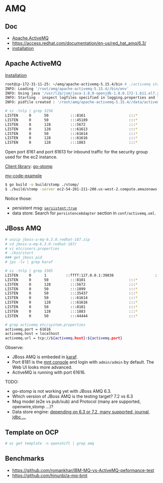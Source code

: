 # AMQ

## Doc

* [Apache.ActiveMQ](http://activemq.apache.org/)
* https://access.redhat.com/documentation/en-us/red_hat_amq/6.3/
* [installation](https://access.redhat.com/documentation/en-us/red_hat_jboss_a-mq/6.3/html/installation_guide/installingzip)

## Apache ActiveMQ

[Installation](http://activemq.apache.org/getting-started.html)

```sh
root@ip-172-31-11-25: ~/amq/apache-activemq-5.15.4/bin # ./activemq start
INFO: Loading '/root/amq/apache-activemq-5.15.4//bin/env'
INFO: Using java '/usr/lib/jvm/java-1.8.0-openjdk-1.8.0.172-1.b11.el7.x86_64/bin/java'
INFO: Starting - inspect logfiles specified in logging.properties and log4j.properties to get details
INFO: pidfile created : '/root/amq/apache-activemq-5.15.4//data/activemq.pid' (pid '3258')

# ss -tnlp | grep 3258
LISTEN     0      50          :::8161                    :::*                   users:(("java",pid=3258,fd=142))
LISTEN     0      50          :::45189                   :::*                   users:(("java",pid=3258,fd=13))
LISTEN     0      128         :::5672                    :::*                   users:(("java",pid=3258,fd=130))
LISTEN     0      128         :::61613                   :::*                   users:(("java",pid=3258,fd=131))
LISTEN     0      50          :::61614                   :::*                   users:(("java",pid=3258,fd=133))
LISTEN     0      128         :::61616                   :::*                   users:(("java",pid=3258,fd=129))
LISTEN     0      128         :::1883                    :::*                   users:(("java",pid=3258,fd=132))

```

Open port 8161 and port 61613 for inbound traffic for the security group used for the ec2 instance.

[Client library](http://activemq.apache.org/cross-language-clients.html): [go-stomp](https://github.com/go-stomp/stomp)

[my-code-example](https://github.com/hongkailiu/test-go/blob/master/stomp/main.go)

```sh
$ go build -o build/stomp ./stomp/
$ ./build/stomp -server ec2-54-201-211-200.us-west-2.compute.amazonaws.com:61613
```

Notice those:

* persistent msg: [`persistent:true`](https://activemq.apache.org/stomp.html)
* data store: Search for `persistenceAdapter` section in `conf/activemq.xml`.

## JBoss AMQ

```sh
# unzip jboss-a-mq-6.3.0.redhat-187.zip 
# cd jboss-a-mq-6.3.0.redhat-187/
# vi etc/users.properties 
# ./bin/start
### get jboss pid
# jps -lv | grep karaf

# ss -tnlp | grep 3385
LISTEN     0      1         ::ffff:127.0.0.1:39838                   :::*                   users:(("java",pid=3385,fd=233))
LISTEN     0      50          :::8101                    :::*                   users:(("java",pid=3385,fd=253))
LISTEN     0      128         :::5672                    :::*                   users:(("java",pid=3385,fd=311))
LISTEN     0      50          :::1099                    :::*                   users:(("java",pid=3385,fd=244))
LISTEN     0      50          :::35437                   :::*                   users:(("java",pid=3385,fd=26))
LISTEN     0      50          :::61614                   :::*                   users:(("java",pid=3385,fd=315))
LISTEN     0      128         :::61616                   :::*                   users:(("java",pid=3385,fd=309))
LISTEN     0      50          :::8181                    :::*                   users:(("java",pid=3385,fd=254))
LISTEN     0      128         :::1883                    :::*                   users:(("java",pid=3385,fd=314))
LISTEN     0      50          :::44444                   :::*                   users:(("java",pid=3385,fd=245))

# grep activemq etc/system.properties 
activemq.port = 61616
activemq.host = localhost
activemq.url = tcp://${activemq.host}:${activemq.port}

```

Observe:

* JBoss AMQ is embeded in [karaf](https://karaf.apache.org/).
* Port 8181 is the [mnt console](https://access.redhat.com/documentation/en-us/red_hat_jboss_a-mq/6.3/html/management_console_user_guide/fmcug_introduction_accessing) and login with `admin/admin` by default. The Web UI looks more advanced.
* ActiveMQ is running with port 61616.

TODO:

* go-stomp is not working yet with JBoss AMQ 6.3.
* Which version of JBoss AMQ is the testing target? 7.2 vs 6.3
* Msg model (e2e vs pub/sub) and Protocol (many are supported, openwire,stomp ...)?
* Data store engine: [depending on 6.3 or 7.2, many supported, journal, jdbc ...](https://access.redhat.com/documentation/en-us/red_hat_amq/7.2/html/migrating_to_red_hat_amq_7/message_persistence)

## Template on OCP

```sh
# oc get template -n openshift | grep amq
```

## Benchmarks

* https://github.com/romankhar/IBM-MQ-vs-ActiveMQ-peformance-test
* https://github.com/hinunbi/a-mq-bmt
